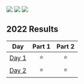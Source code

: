 ![](https://img.shields.io/badge/day%20📅-3-blue) ![](https://img.shields.io/badge/days%20completed%20✔-3-darkgreen) ![](https://img.shields.io/badge/stars%20⭐-6-yellow)

<!--- advent_readme_stars table --->
## 2022 Results

| Day | Part 1 | Part 2 |
| :---: | :---: | :---: |
| [Day 1](https://adventofcode.com/2022/day/1) | ⭐ | ⭐ |
| [Day 2](https://adventofcode.com/2022/day/2) | ⭐ | ⭐ |
<!--- advent_readme_stars table --->

